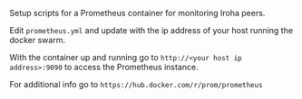 Setup scripts for a Prometheus container for monitoring Iroha peers.

Edit ```prometheus.yml``` and update with the ip address of your host running the docker swarm.

With the container up and running go to ```http://<your host ip address>:9090``` to access the Prometheus instance.

For additional info go to ```https://hub.docker.com/r/prom/prometheus```

